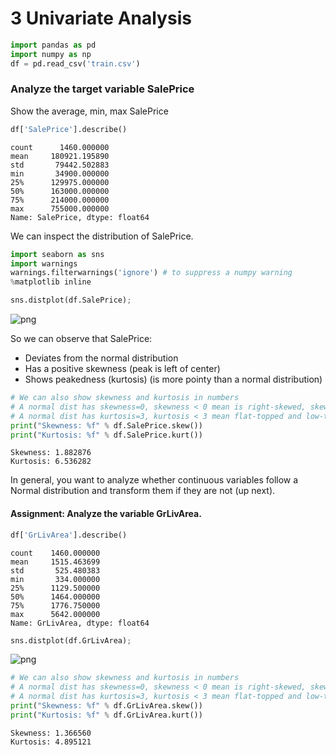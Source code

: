 
# 3 Univariate Analysis


```python
import pandas as pd
import numpy as np
df = pd.read_csv('train.csv')
```

### Analyze the target variable SalePrice

Show the average, min, max SalePrice


```python
df['SalePrice'].describe()
```




    count      1460.000000
    mean     180921.195890
    std       79442.502883
    min       34900.000000
    25%      129975.000000
    50%      163000.000000
    75%      214000.000000
    max      755000.000000
    Name: SalePrice, dtype: float64



We can inspect the distribution of SalePrice.


```python
import seaborn as sns
import warnings
warnings.filterwarnings('ignore') # to suppress a numpy warning
%matplotlib inline
```


```python
sns.distplot(df.SalePrice);
```


![png](output_6_0.png)


So we can observe that SalePrice:
- Deviates from the normal distribution
- Has a positive skewness (peak is left of center)
- Shows peakedness (kurtosis) (is more pointy than a normal distribution)


```python
# We can also show skewness and kurtosis in numbers
# A normal dist has skewness=0, skewness < 0 mean is right-skewed, skewness > 0 mean left-skewed
# A normal dist has kurtosis=3, kurtosis < 3 mean flat-topped and low-tailed, kurtosis > 3 mean peak and fat-tailed
print("Skewness: %f" % df.SalePrice.skew())
print("Kurtosis: %f" % df.SalePrice.kurt())
```

    Skewness: 1.882876
    Kurtosis: 6.536282


In general, you want to analyze whether continuous variables follow a Normal distribution and transform them if they are not (up next).

#### Assignment: Analyze the variable GrLivArea.


```python
df['GrLivArea'].describe()
```




    count    1460.000000
    mean     1515.463699
    std       525.480383
    min       334.000000
    25%      1129.500000
    50%      1464.000000
    75%      1776.750000
    max      5642.000000
    Name: GrLivArea, dtype: float64




```python
sns.distplot(df.GrLivArea);
```


![png](output_11_0.png)



```python
# We can also show skewness and kurtosis in numbers
# A normal dist has skewness=0, skewness < 0 mean is right-skewed, skewness > 0 mean left-skewed
# A normal dist has kurtosis=3, kurtosis < 3 mean flat-topped and low-tailed, kurtosis > 3 mean peak and fat-tailed
print("Skewness: %f" % df.GrLivArea.skew())
print("Kurtosis: %f" % df.GrLivArea.kurt())
```

    Skewness: 1.366560
    Kurtosis: 4.895121

